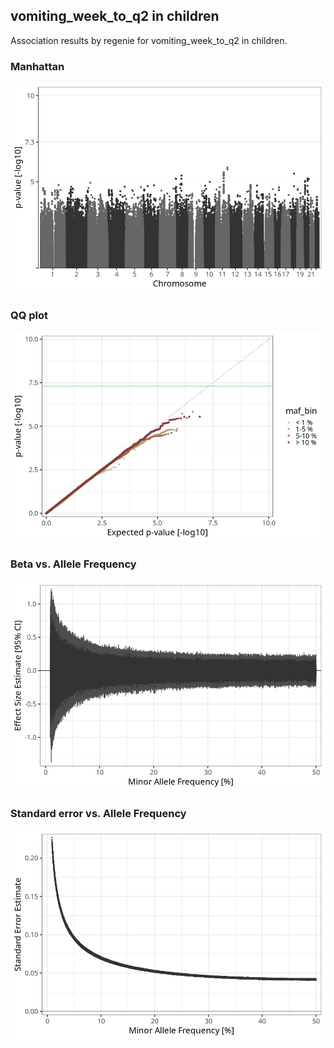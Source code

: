 ## vomiting_week_to_q2 in children
Association results by regenie for vomiting_week_to_q2 in children.
### Manhattan
![](figures/pop_children_pheno_vomiting_week_to_q2_mh.png)
### QQ plot
![](figures/pop_children_pheno_vomiting_week_to_q2_qq.png)
### Beta vs. Allele Frequency
![](figures/pop_children_pheno_vomiting_week_to_q2_beta_af.png)
### Standard error vs. Allele Frequency
![](figures/pop_children_pheno_vomiting_week_to_q2_se_af.png)
